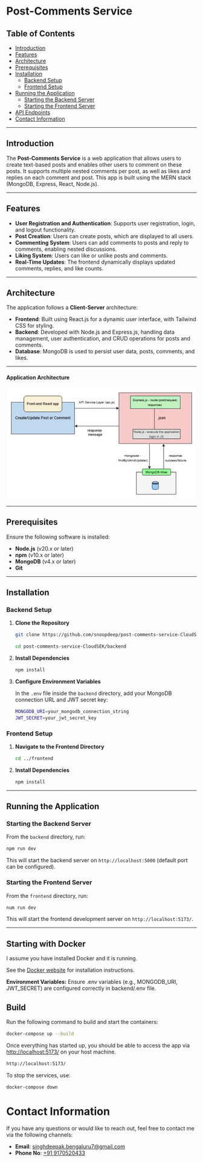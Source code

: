 # Post-Comments Service

## Table of Contents

- [Introduction](#introduction)
- [Features](#features)
- [Architecture](#architecture)
- [Prerequisites](#prerequisites)
- [Installation](#installation)
  - [Backend Setup](#backend-setup)
  - [Frontend Setup](#frontend-setup)
- [Running the Application](#running-the-application)
  - [Starting the Backend Server](#starting-the-backend-server)
  - [Starting the Frontend Server](#starting-the-frontend-server)
- [API Endpoints](#api-endpoints)
- [Contact Information](#contact-information)

---

## Introduction

The **Post-Comments Service** is a web application that allows users to create text-based posts and enables other users to comment on these posts. It supports multiple nested comments per post, as well as likes and replies on each comment and post. This app is built using the MERN stack (MongoDB, Express, React, Node.js).

---

## Features

- **User Registration and Authentication**: Supports user registration, login, and logout functionality.
- **Post Creation**: Users can create posts, which are displayed to all users.
- **Commenting System**: Users can add comments to posts and reply to comments, enabling nested discussions.
- **Liking System**: Users can like or unlike posts and comments.
- **Real-Time Updates**: The frontend dynamically displays updated comments, replies, and like counts.

---

## Architecture

The application follows a **Client-Server** architecture:

- **Frontend**: Built using React.js for a dynamic user interface, with Tailwind CSS for styling.
- **Backend**: Developed with Node.js and Express.js, handling data management, user authentication, and CRUD operations for posts and comments.
- **Database**: MongoDB is used to persist user data, posts, comments, and likes.

---

#### Application Architecture

![Architecture Diagram](<./images/architecture.drawio%20(3).png> "Architecture Diagram")

---

## Prerequisites

Ensure the following software is installed:

- **Node.js** (v20.x or later)
- **npm** (v10.x or later)
- **MongoDB** (v4.x or later)
- **Git**

---

## Installation

### Backend Setup

1. **Clone the Repository**

   ```bash
   git clone https://github.com/snoopdeep/post-comments-service-CloudSEK.git
   ```

   ```bash
   cd post-comments-service-CloudSEK/backend
   ```

2. **Install Dependencies**

   ```bash
   npm install
   ```

3. **Configure Environment Variables**

   In the `.env` file inside the `backend` directory, add your MongoDB connection URL and JWT secret key:

   ```bash
   MONGODB_URI=your_mongodb_connection_string
   JWT_SECRET=your_jwt_secret_key
   ```

### Frontend Setup

1. **Navigate to the Frontend Directory**

   ```bash
   cd ../frontend
   ```

2. **Install Dependencies**

   ```bash
   npm install
   ```

---

## Running the Application

### Starting the Backend Server

From the `backend` directory, run:

```bash
npm run dev
```

This will start the backend server on `http://localhost:5000` (default port can be configured).

### Starting the Frontend Server

From the `frontend` directory, run:

```bash
num run dev
```

This will start the frontend development server on `http://localhost:5173/`.

---

## Starting with Docker

I assume you have installed Docker and it is running.

See the [Docker website](http://www.docker.io/gettingstarted/#h_installation) for installation instructions.

**Environment Variables:** Ensure .env variables (e.g., MONGODB_URI, JWT_SECRET) are configured correctly in backend/.env file.

## Build

Run the following command to build and start the containers:

```bash
docker-compose up --build
```

Once everything has started up, you should be able to access the app via [http://localhost:5173/](http://localhost:5173/) on your host machine.

```bash
http://localhost:5173/
```

To stop the services, use:

```bash
docker-compose down
```

# Contact Information

If you have any questions or would like to reach out, feel free to contact me via the following channels:

- **Email**: [singhdeepak.bengaluru7@gmail.com](mailto:singhdeepak.bengaluru7@gmail.com)
- **Phone No**: [+91 9170520433](9170520433)
